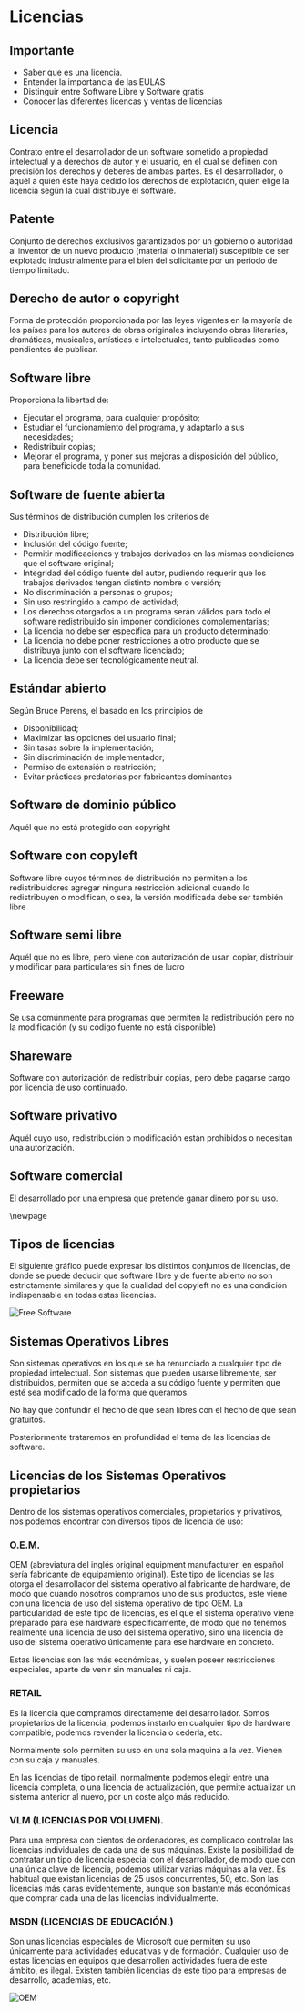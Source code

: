 # Licencias

## Importante

 * Saber que es una licencia.
 * Entender la importancia de las EULAS
 * Distinguir entre Software Libre y Software gratis
 * Conocer las diferentes licencas y ventas de licencias


## Licencia
Contrato entre el desarrollador de un software sometido a propiedad intelectual y a derechos de autor y el usuario, en el cual se definen con precisión los derechos y deberes de ambas partes. Es el desarrollador, o aquél a quien éste haya cedido los derechos de explotación, quien elige la licencia según la cual distribuye el software.

## Patente
Conjunto de derechos exclusivos garantizados por un gobierno o autoridad al inventor de un nuevo producto (material o inmaterial) susceptible de ser explotado industrialmente para el bien del solicitante por un periodo de tiempo limitado.

## Derecho de autor o copyright
Forma de protección proporcionada por las leyes vigentes en la mayoría de los países para los autores de obras originales incluyendo obras literarias, dramáticas, musicales, artísticas e intelectuales, tanto publicadas como pendientes de publicar.

## Software libre
Proporciona la libertad de:

 * Ejecutar el programa, para cualquier propósito;
 * Estudiar el funcionamiento del programa, y adaptarlo a sus necesidades;
 * Redistribuir copias;
 * Mejorar el programa, y poner sus mejoras a disposición del público, para beneficiode toda la comunidad.

## Software de fuente abierta

Sus términos de distribución cumplen los criterios de

 * Distribución libre;
 * Inclusión del código fuente;
 * Permitir modificaciones y trabajos derivados en las mismas condiciones que el software original;
 * Integridad del código fuente del autor, pudiendo requerir que los trabajos derivados tengan distinto nombre o versión;
 * No discriminación a personas o grupos;
 * Sin uso restringido a campo de actividad;
 * Los derechos otorgados a un programa serán válidos para todo el software redistribuido sin imponer condiciones complementarias;
 * La licencia no debe ser específica para un producto determinado;
 * La licencia no debe poner restricciones a otro producto que se distribuya junto con el software licenciado;
 * La licencia debe ser tecnológicamente neutral.

## Estándar abierto
Según Bruce Perens, el basado en los principios de

 * Disponibilidad;
 * Maximizar las opciones del usuario final;
 * Sin tasas sobre la implementación;
 * Sin discriminación de implementador;
 * Permiso de extensión o restricción;
 * Evitar prácticas predatorias por fabricantes dominantes

## Software de dominio público
Aquél que no está protegido con copyright

## Software con copyleft
Software libre cuyos términos de distribución no permiten a los redistribuidores agregar ninguna restricción adicional cuando lo redistribuyen o modifican, o sea, la versión modificada debe ser también libre

## Software semi libre
Aquél que no es libre, pero viene con autorización de usar, copiar,
distribuir y modificar para particulares sin fines de lucro

## Freeware
Se usa comúnmente para programas que permiten la redistribución pero no la
modificación (y su código fuente no está disponible)

## Shareware
Software con autorización de redistribuir copias, pero debe pagarse cargo por licencia de uso continuado.

## Software privativo
Aquél cuyo uso, redistribución o modificación están prohibidos o
necesitan una autorización.

## Software comercial
El desarrollado por una empresa que pretende ganar dinero por su
uso.

\newpage

## Tipos de licencias
El siguiente gráfico puede expresar los distintos conjuntos de licencias, de donde se puede deducir que software libre y de fuente abierto no son estrictamente similares y que la cualidad del copyleft no es una condición indispensable en todas estas licencias.

![Free Software](https://raw.githubusercontent.com/aberlanas/ImplantacionSistemasOperativos/master/Unidad_01/Licencias/FreeSoftware.PNG)


## Sistemas Operativos Libres
Son sistemas operativos en los que se ha renunciado a cualquier tipo de propiedad intelectual. Son sistemas que pueden usarse libremente, ser distribuidos, permiten que se acceda a su código fuente y permiten que esté sea modificado de la forma que queramos.

No hay que confundir el hecho de que sean libres con el hecho de que sean gratuitos.

Posteriormente trataremos en profundidad el tema de las licencias de software.

## Licencias de los Sistemas Operativos propietarios
Dentro de los sistemas operativos comerciales, propietarios y privativos, nos podemos
encontrar con diversos tipos de licencia de uso:

### O.E.M.
OEM (abreviatura del inglés original equipment manufacturer, en español sería fabricante de equipamiento original). Este tipo de licencias se las otorga el desarrollador del sistema operativo al fabricante de hardware, de modo que cuando nosotros compramos uno de sus productos, este viene con una licencia de uso del sistema operativo de tipo OEM. La particularidad de este tipo de licencias, es el que el sistema operativo viene preparado para ese hardware específicamente, de modo que no tenemos realmente una licencia de uso del sistema operativo, sino una licencia de uso del sistema operativo únicamente para ese hardware en concreto.

Estas licencias son las más económicas, y suelen poseer restricciones especiales, aparte
de venir sin manuales ni caja.

### RETAIL
Es la licencia que compramos directamente del desarrollador. Somos propietarios de la licencia, podemos instarlo en cualquier tipo de hardware compatible, podemos revender la licencia o cederla, etc.

Normalmente solo permiten su uso en una sola maquina a la vez. Vienen con su caja y manuales.

En las licencias de tipo retail, normalmente podemos elegir entre una licencia completa, o una licencia de actualización, que permite actualizar un sistema anterior al nuevo, por un coste algo más reducido.

### VLM (LICENCIAS POR VOLUMEN).
Para una empresa con cientos de ordenadores, es complicado controlar las licencias individuales de cada una de sus máquinas. Existe la posibilidad de contratar un tipo de licencia especial con el desarrollador, de modo que con una única clave de licencia, podemos utilizar varias máquinas a la vez.
Es habitual que existan licencias de 25 usos concurrentes, 50, etc.
Son las licencias más caras evidentemente, aunque son bastante más económicas que comprar cada una de las licencias individualmente.

### MSDN (LICENCIAS DE EDUCACIÓN.)
Son unas licencias especiales de Microsoft que permiten su uso únicamente para actividades educativas y de formación. Cualquier uso de estas licencias en equipos que desarrollen actividades fuera de este ámbito, es ilegal. Existen también licencias de este tipo para empresas de desarrollo, academias, etc.

![OEM](https://raw.githubusercontent.com/aberlanas/ImplantacionSistemasOperativos/master/Unidad_01/Licencias/SO_OEM.PNG)
